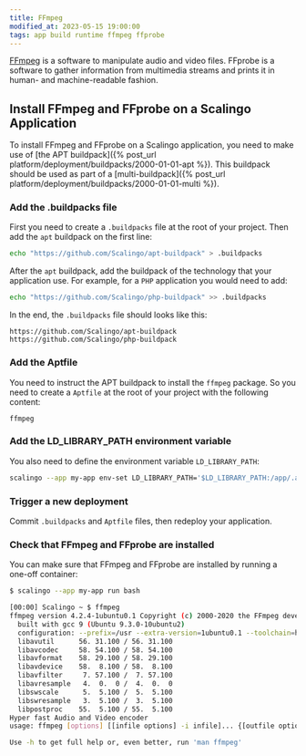 ```yaml
---
title: FFmpeg
modified_at: 2023-05-15 19:00:00
tags: app build runtime ffmpeg ffprobe
---
```


[FFmpeg](https://ffmpeg.org/) is a software to manipulate audio and video files.
FFprobe is a software to gather information from multimedia streams and prints
it in human- and machine-readable fashion.

## Install FFmpeg and FFprobe on a Scalingo Application

To install FFmpeg and FFprobe on a Scalingo application, you need to make use of
[the APT buildpack]({% post_url platform/deployment/buildpacks/2000-01-01-apt %}).
This buildpack should be used as part of a
[multi-buildpack]({% post_url platform/deployment/buildpacks/2000-01-01-multi %}).

### Add the .buildpacks file

First you need to create a `.buildpacks` file at the root of your project.
Then add the `apt` buildpack on the first line:
```bash
echo "https://github.com/Scalingo/apt-buildpack" > .buildpacks
```

After the `apt` buildpack, add the buildpack of the technology that your
application use.
For example, for a `PHP` application you would need to add:
```bash
echo "https://github.com/Scalingo/php-buildpack" >> .buildpacks
```

In the end, the `.buildpacks` file should looks like this:
```plaintext
https://github.com/Scalingo/apt-buildpack
https://github.com/Scalingo/php-buildpack
```

### Add the Aptfile

You need to instruct the APT buildpack to install the `ffmpeg` package.
So you need to create a `Aptfile` at the root of your project with the following content:

```plaintext
ffmpeg
```

### Add the LD_LIBRARY_PATH environment variable

You also need to define the environment variable `LD_LIBRARY_PATH`:

```bash
scalingo --app my-app env-set LD_LIBRARY_PATH='$LD_LIBRARY_PATH:/app/.apt/usr/lib/x86_64-linux-gnu/pulseaudio:/app/.apt/usr/lib/x86_64-linux-gnu/blas:/app/.apt/usr/lib/x86_64-linux-gnu/lapack'
```

### Trigger a new deployment

Commit `.buildpacks` and `Aptfile` files, then redeploy your application.

### Check that FFmpeg and FFprobe are installed

You can make sure that FFmpeg and FFprobe are installed by running a one-off container:

```bash
$ scalingo --app my-app run bash

[00:00] Scalingo ~ $ ffmpeg
ffmpeg version 4.2.4-1ubuntu0.1 Copyright (c) 2000-2020 the FFmpeg developers
  built with gcc 9 (Ubuntu 9.3.0-10ubuntu2)
  configuration: --prefix=/usr --extra-version=1ubuntu0.1 --toolchain=hardened --libdir=/usr/lib/x86_64-linux-gnu --incdir=/usr/include/x86_64-linux-gnu --arch=amd64 --enable-gpl --disable-stripping --enable-avresample --disable-filter=resample --enable-avisynth --enable-gnutls --enable-ladspa --enable-libaom --enable-libass --enable-libbluray --enable-libbs2b --enable-libcaca --enable-libcdio --enable-libcodec2 --enable-libflite --enable-libfontconfig --enable-libfreetype --enable-libfribidi --enable-libgme --enable-libgsm --enable-libjack --enable-libmp3lame --enable-libmysofa --enable-libopenjpeg --enable-libopenmpt --enable-libopus --enable-libpulse --enable-librsvg --enable-librubberband --enable-libshine --enable-libsnappy --enable-libsoxr --enable-libspeex --enable-libssh --enable-libtheora --enable-libtwolame --enable-libvidstab --enable-libvorbis --enable-libvpx --enable-libwavpack --enable-libwebp --enable-libx265 --enable-libxml2 --enable-libxvid --enable-libzmq --enable-libzvbi --enable-lv2 --enable-omx --enable-openal --enable-opencl --enable-opengl --enable-sdl2 --enable-libdc1394 --enable-libdrm --enable-libiec61883 --enable-nvenc --enable-chromaprint --enable-frei0r --enable-libx264 --enable-shared
  libavutil      56. 31.100 / 56. 31.100
  libavcodec     58. 54.100 / 58. 54.100
  libavformat    58. 29.100 / 58. 29.100
  libavdevice    58.  8.100 / 58.  8.100
  libavfilter     7. 57.100 /  7. 57.100
  libavresample   4.  0.  0 /  4.  0.  0
  libswscale      5.  5.100 /  5.  5.100
  libswresample   3.  5.100 /  3.  5.100
  libpostproc    55.  5.100 / 55.  5.100
Hyper fast Audio and Video encoder
usage: ffmpeg [options] [[infile options] -i infile]... {[outfile options] outfile}...

Use -h to get full help or, even better, run 'man ffmpeg'
```
